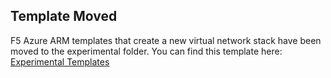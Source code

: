 ## Template Moved
F5 Azure ARM templates that create a new virtual network stack have been moved to the experimental folder.  You can find this template here: [Experimental Templates](https://github.com/F5Networks/f5-azure-arm-templates/tree/master/experimental)